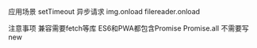 应用场景
setTimeout
异步请求
img.onload
filereader.onload


注意事项
兼容需要fetch等库
ES6和PWA都包含Promise
Promise.all 不需要写new